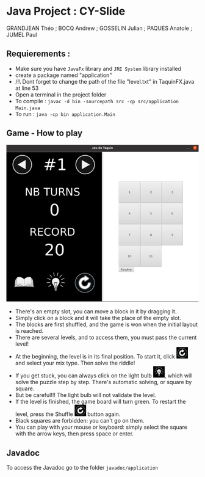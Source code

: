 # Java Project : CY-Slide
GRANDJEAN Théo ; BOCQ Andrew ; GOSSELIN Julian ; PAQUES Anatole ; JUMEL Paul
## Requierements :

- Make sure you have `JavaFx` library and `JRE System` library installed 
- create a package named "application"
- /!\ Dont forget to change the path of the file "level.txt" in TaquinFX.java at line 53
- Open a terminal in the project folder
- To compile : `javac -d bin -sourcepath src -cp src/application Main.java`
- To run : `java -cp bin application.Main`
## Game - How to play
![Screen Console](screenJEU.png)

- There's an empty slot, you can move a block in it by dragging it.
- Simply click on a block and it will take the place of the empty slot.
- The blocks are first shuffled, and the game is won when the initial layout is reached.
- There are several levels, and to access them, you must pass the current level!
- At the beginning, the level is in its final position. To start it, click <img src="Reset.png" width="30" height="30"> and select your mix type.
Then solve the riddle!
- If you get stuck, you can always click on the light bulb <img src="resolve.png" width="30" height="30">, which will solve the puzzle step by step. There's automatic solving, 
or square by square.
- But be careful!!! The light bulb will not validate the level.
- If the level is finished, the game board will turn green. To restart the level, press the Shuffle <img src="Reset.png" width="30" height="30"> button again.
- Black squares are forbidden: you can't go on them.
- You can play with your mouse or keyboard: simply select the square with the arrow keys, then press space or enter.
                    
## Javadoc
To access the Javadoc go to the folder `javadoc/application`
